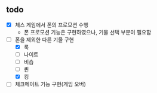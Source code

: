## todo

- [x] 체스 게임에서 폰의 프로모션 수행
    - 폰 프로모션 기능은 구현하였으나, 기물 선택 부분이 필요함
- [ ] 폰을 제외한 다른 기물 구현
    - [x] 룩
    - [ ] 나이트
    - [ ] 비숍
    - [ ] 퀸
    - [x] 킹
- [ ] 체크메이트 기능 구현(게임 오버)
